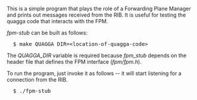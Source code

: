 This is a simple program that plays the role of a Forwarding Plane
Manager and prints out messages received from the RIB. It is useful
for testing the quagga code that interacts with the FPM.

*fpm-stub* can be built as follows:

<pre>
  $ make QUAGGA_DIR=&lt;location-of-quagga-code&gt;
</pre>

The *QUAGGA\_DIR* variable is required because *fpm\_stub* depends on the
header file that defines the FPM interface (*fpm/fpm.h*).

To run the program, just invoke it as follows -- it will start
listening for a connection from the RIB.

<pre>
  $ ./fpm-stub
</pre>
